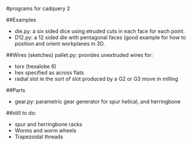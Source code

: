 #programs for cadquery 2

##Examples
* die.py: a six sided dice using etruded cuts in each face for each point.
* D12.py: a 12 sided die with pentagonal faces (good example for how to position and orient workplanes in 3D. 

##Wires (sketches)
pallet.py: provides unextruded wires for: 
* torx (hexalobe 6)
* hex specified as across flats
* radial slot ie the sort of slot produced by a G2 or G3 move in milling

##Parts 
* gear.py: parametric gear generator for spur helical, and herringbone

##still to do:
* spur and herringbone racks
* Worms and worm wheels
* Trapezoidal threads
